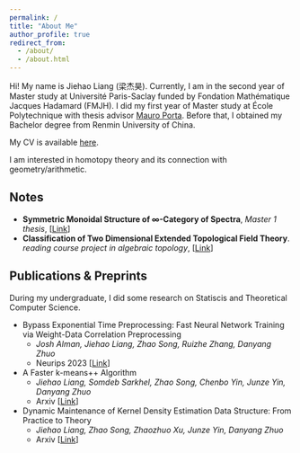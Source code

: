```yaml
---
permalink: /
title: "About Me"
author_profile: true
redirect_from: 
  - /about/
  - /about.html
---
```



Hi! My name is Jiehao Liang (梁杰昊). Currently, I am in the second year of Master study at Université Paris-Saclay funded by Fondation Mathématique Jacques Hadamard (FMJH). I did my first year of Master study at École Polytechnique with thesis advisor [Mauro Porta](https://sites.google.com/view/mauroporta). Before that, I obtained my Bachelor degree from Renmin University of China. 

My CV is available [here]().

I am interested in homotopy theory and its connection with geometry/arithmetic. 

## Notes
* **Symmetric Monoidal Structure of ∞-Category of Spectra**, *Master 1 thesis*, [[Link]()]
* **Classification of Two Dimensional Extended Topological Field Theory**. *reading course project in algebraic topology*, [[Link]()]

## Publications & Preprints
During my undergraduate, I did some research on Statiscis and Theoretical Computer Science.
* Bypass Exponential Time Preprocessing: Fast Neural Network Training via Weight-Data Correlation Preprocessing
  - *Josh Alman, Jiehao Liang, Zhao Song, Ruizhe Zhang, Danyang Zhuo*
  - Neurips 2023 [[Link]()]
* A Faster k-means++ Algorithm
  - *Jiehao Liang, Somdeb Sarkhel, Zhao Song, Chenbo Yin, Junze Yin, Danyang Zhuo*
  - Arxiv [[Link]()]
* Dynamic Maintenance of Kernel Density Estimation Data Structure: From Practice to Theory
  - *Jiehao Liang, Zhao Song, Zhaozhuo Xu, Junze Yin, Danyang Zhuo*
  - Arxiv [[Link]()]
  
